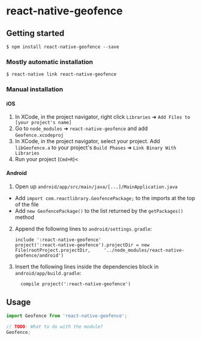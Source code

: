 # react-native-geofence

## Getting started

`$ npm install react-native-geofence --save`

### Mostly automatic installation

`$ react-native link react-native-geofence`

### Manual installation


#### iOS

1. In XCode, in the project navigator, right click `Libraries` ➜ `Add Files to [your project's name]`
2. Go to `node_modules` ➜ `react-native-geofence` and add `Geofence.xcodeproj`
3. In XCode, in the project navigator, select your project. Add `libGeofence.a` to your project's `Build Phases` ➜ `Link Binary With Libraries`
4. Run your project (`Cmd+R`)<

#### Android

1. Open up `android/app/src/main/java/[...]/MainApplication.java`
  - Add `import com.reactlibrary.GeofencePackage;` to the imports at the top of the file
  - Add `new GeofencePackage()` to the list returned by the `getPackages()` method
2. Append the following lines to `android/settings.gradle`:
  	```
  	include ':react-native-geofence'
  	project(':react-native-geofence').projectDir = new File(rootProject.projectDir, 	'../node_modules/react-native-geofence/android')
  	```
3. Insert the following lines inside the dependencies block in `android/app/build.gradle`:
  	```
      compile project(':react-native-geofence')
  	```


## Usage
```javascript
import Geofence from 'react-native-geofence';

// TODO: What to do with the module?
Geofence;
```
